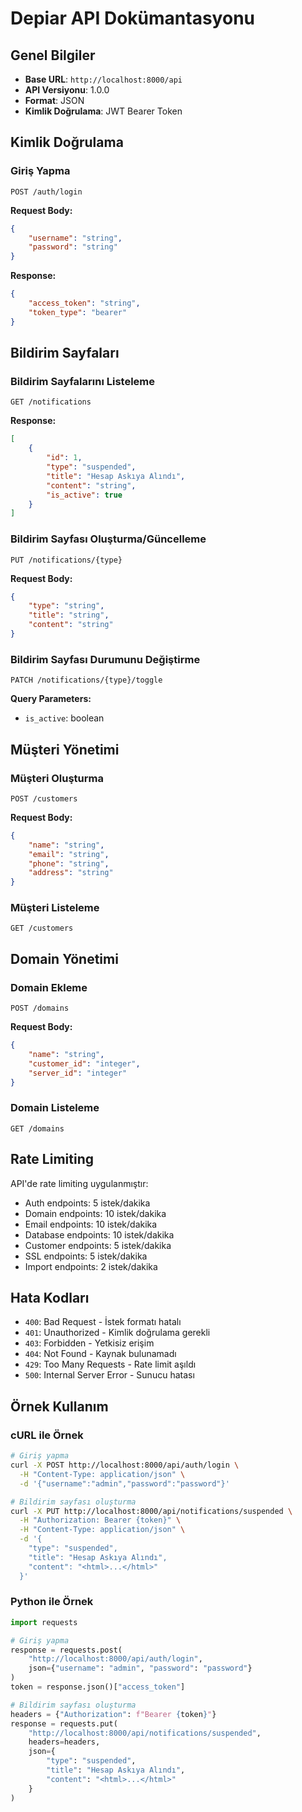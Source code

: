# Depiar API Dokümantasyonu

## Genel Bilgiler

- **Base URL**: `http://localhost:8000/api`
- **API Versiyonu**: 1.0.0
- **Format**: JSON
- **Kimlik Doğrulama**: JWT Bearer Token

## Kimlik Doğrulama

### Giriş Yapma
```http
POST /auth/login
```

**Request Body:**
```json
{
    "username": "string",
    "password": "string"
}
```

**Response:**
```json
{
    "access_token": "string",
    "token_type": "bearer"
}
```

## Bildirim Sayfaları

### Bildirim Sayfalarını Listeleme
```http
GET /notifications
```

**Response:**
```json
[
    {
        "id": 1,
        "type": "suspended",
        "title": "Hesap Askıya Alındı",
        "content": "string",
        "is_active": true
    }
]
```

### Bildirim Sayfası Oluşturma/Güncelleme
```http
PUT /notifications/{type}
```

**Request Body:**
```json
{
    "type": "string",
    "title": "string",
    "content": "string"
}
```

### Bildirim Sayfası Durumunu Değiştirme
```http
PATCH /notifications/{type}/toggle
```

**Query Parameters:**
- `is_active`: boolean

## Müşteri Yönetimi

### Müşteri Oluşturma
```http
POST /customers
```

**Request Body:**
```json
{
    "name": "string",
    "email": "string",
    "phone": "string",
    "address": "string"
}
```

### Müşteri Listeleme
```http
GET /customers
```

## Domain Yönetimi

### Domain Ekleme
```http
POST /domains
```

**Request Body:**
```json
{
    "name": "string",
    "customer_id": "integer",
    "server_id": "integer"
}
```

### Domain Listeleme
```http
GET /domains
```

## Rate Limiting

API'de rate limiting uygulanmıştır:

- Auth endpoints: 5 istek/dakika
- Domain endpoints: 10 istek/dakika
- Email endpoints: 10 istek/dakika
- Database endpoints: 10 istek/dakika
- Customer endpoints: 5 istek/dakika
- SSL endpoints: 5 istek/dakika
- Import endpoints: 2 istek/dakika

## Hata Kodları

- `400`: Bad Request - İstek formatı hatalı
- `401`: Unauthorized - Kimlik doğrulama gerekli
- `403`: Forbidden - Yetkisiz erişim
- `404`: Not Found - Kaynak bulunamadı
- `429`: Too Many Requests - Rate limit aşıldı
- `500`: Internal Server Error - Sunucu hatası

## Örnek Kullanım

### cURL ile Örnek
```bash
# Giriş yapma
curl -X POST http://localhost:8000/api/auth/login \
  -H "Content-Type: application/json" \
  -d '{"username":"admin","password":"password"}'

# Bildirim sayfası oluşturma
curl -X PUT http://localhost:8000/api/notifications/suspended \
  -H "Authorization: Bearer {token}" \
  -H "Content-Type: application/json" \
  -d '{
    "type": "suspended",
    "title": "Hesap Askıya Alındı",
    "content": "<html>...</html>"
  }'
```

### Python ile Örnek
```python
import requests

# Giriş yapma
response = requests.post(
    "http://localhost:8000/api/auth/login",
    json={"username": "admin", "password": "password"}
)
token = response.json()["access_token"]

# Bildirim sayfası oluşturma
headers = {"Authorization": f"Bearer {token}"}
response = requests.put(
    "http://localhost:8000/api/notifications/suspended",
    headers=headers,
    json={
        "type": "suspended",
        "title": "Hesap Askıya Alındı",
        "content": "<html>...</html>"
    }
) 